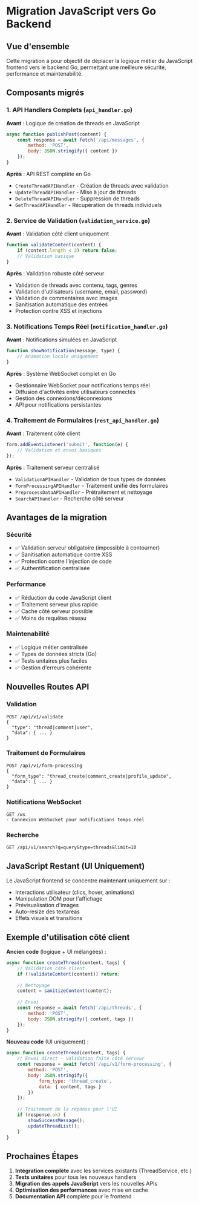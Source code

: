 # Migration JavaScript vers Go Backend

## Vue d'ensemble

Cette migration a pour objectif de déplacer la logique métier du JavaScript frontend vers le backend Go, permettant une meilleure sécurité, performance et maintenabilité.

## Composants migrés

### 1. API Handlers Complets (`api_handler.go`)

**Avant** : Logique de création de threads en JavaScript
```javascript
async function publishPost(content) {
    const response = await fetch('/api/messages', {
        method: 'POST',
        body: JSON.stringify({ content })
    });
}
```

**Après** : API REST complète en Go
- `CreateThreadAPIHandler` - Création de threads avec validation
- `UpdateThreadAPIHandler` - Mise à jour de threads
- `DeleteThreadAPIHandler` - Suppression de threads  
- `GetThreadAPIHandler` - Récupération de threads individuels

### 2. Service de Validation (`validation_service.go`)

**Avant** : Validation côté client uniquement
```javascript
function validateContent(content) {
    if (content.length < 3) return false;
    // Validation basique
}
```

**Après** : Validation robuste côté serveur
- Validation de threads avec contenu, tags, genres
- Validation d'utilisateurs (username, email, password)  
- Validation de commentaires avec images
- Sanitisation automatique des entrées
- Protection contre XSS et injections

### 3. Notifications Temps Réel (`notification_handler.go`)

**Avant** : Notifications simulées en JavaScript
```javascript
function showNotification(message, type) {
    // Animation locale uniquement
}
```

**Après** : Système WebSocket complet en Go
- Gestionnaire WebSocket pour notifications temps réel
- Diffusion d'activités entre utilisateurs connectés
- Gestion des connexions/déconnexions
- API pour notifications persistantes

### 4. Traitement de Formulaires (`rest_api_handler.go`)

**Avant** : Traitement côté client
```javascript
form.addEventListener('submit', function(e) {
    // Validation et envoi basiques
});
```

**Après** : Traitement serveur centralisé
- `ValidationAPIHandler` - Validation de tous types de données
- `FormProcessingAPIHandler` - Traitement unifié des formulaires
- `PreprocessDataAPIHandler` - Prétraitement et nettoyage
- `SearchAPIHandler` - Recherche côté serveur

## Avantages de la migration

### Sécurité
- ✅ Validation serveur obligatoire (impossible à contourner)
- ✅ Sanitisation automatique contre XSS
- ✅ Protection contre l'injection de code
- ✅ Authentification centralisée

### Performance  
- ✅ Réduction du code JavaScript client
- ✅ Traitement serveur plus rapide
- ✅ Cache côté serveur possible
- ✅ Moins de requêtes réseau

### Maintenabilité
- ✅ Logique métier centralisée
- ✅ Types de données stricts (Go)  
- ✅ Tests unitaires plus faciles
- ✅ Gestion d'erreurs cohérente

## Nouvelles Routes API

### Validation
```
POST /api/v1/validate
{
  "type": "thread|comment|user",
  "data": { ... }
}
```

### Traitement de Formulaires
```
POST /api/v1/form-processing
{
  "form_type": "thread_create|comment_create|profile_update",
  "data": { ... }
}
```

### Notifications WebSocket
```
GET /ws
- Connexion WebSocket pour notifications temps réel
```

### Recherche
```
GET /api/v1/search?q=query&type=threads&limit=10
```

## JavaScript Restant (UI Uniquement)

Le JavaScript frontend se concentre maintenant uniquement sur :
- Interactions utilisateur (clics, hover, animations)
- Manipulation DOM pour l'affichage
- Prévisualisation d'images
- Auto-resize des textareas
- Effets visuels et transitions

## Exemple d'utilisation côté client

**Ancien code** (logique + UI mélangées) :
```javascript
async function createThread(content, tags) {
    // Validation côté client
    if (!validateContent(content)) return;
    
    // Nettoyage
    content = sanitizeContent(content);
    
    // Envoi
    const response = await fetch('/api/threads', {
        method: 'POST',
        body: JSON.stringify({ content, tags })
    });
}
```

**Nouveau code** (UI uniquement) :
```javascript
async function createThread(content, tags) {
    // Envoi direct - validation faite côté serveur
    const response = await fetch('/api/v1/form-processing', {
        method: 'POST',
        body: JSON.stringify({ 
            form_type: 'thread_create',
            data: { content, tags }
        })
    });
    
    // Traitement de la réponse pour l'UI
    if (response.ok) {
        showSuccessMessage();
        updateThreadList();
    }
}
```

## Prochaines Étapes

1. **Intégration complète** avec les services existants (ThreadService, etc.)
2. **Tests unitaires** pour tous les nouveaux handlers
3. **Migration des appels JavaScript** vers les nouvelles APIs  
4. **Optimisation des performances** avec mise en cache
5. **Documentation API** complète pour le frontend 